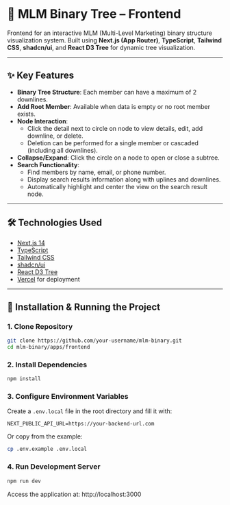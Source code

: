 # 🌳 MLM Binary Tree – Frontend

Frontend for an interactive MLM (Multi-Level Marketing) binary structure visualization system. Built using **Next.js (App Router)**, **TypeScript**, **Tailwind CSS**, **shadcn/ui**, and **React D3 Tree** for dynamic tree visualization.

---

## ✨ Key Features

- **Binary Tree Structure**: Each member can have a maximum of 2 downlines.
- **Add Root Member**: Available when data is empty or no root member exists.
- **Node Interaction**:
  - Click the detail next to circle on node to view details, edit, add downline, or delete.
  - Deletion can be performed for a single member or cascaded (including all downlines).
- **Collapse/Expand**: Click the circle on a node to open or close a subtree.
- **Search Functionality**:
  - Find members by name, email, or phone number.
  - Display search results information along with uplines and downlines.
  - Automatically highlight and center the view on the search result node.

---

## 🛠️ Technologies Used

- [Next.js 14](https://nextjs.org/)
- [TypeScript](https://www.typescriptlang.org/)
- [Tailwind CSS](https://tailwindcss.com/)
- [shadcn/ui](https://ui.shadcn.com/)
- [React D3 Tree](https://github.com/bkrem/react-d3-tree)
- [Vercel](https://vercel.com/) for deployment

---

## 🚀 Installation & Running the Project

### 1. Clone Repository

```bash
git clone https://github.com/your-username/mlm-binary.git
cd mlm-binary/apps/frontend
```

### 2. Install Dependencies

```bash
npm install
```

### 3. Configure Environment Variables

Create a `.env.local` file in the root directory and fill it with:

```env
NEXT_PUBLIC_API_URL=https://your-backend-url.com
```

Or copy from the example:

```bash
cp .env.example .env.local
```

### 4. Run Development Server

```bash
npm run dev
```

Access the application at: http://localhost:3000
